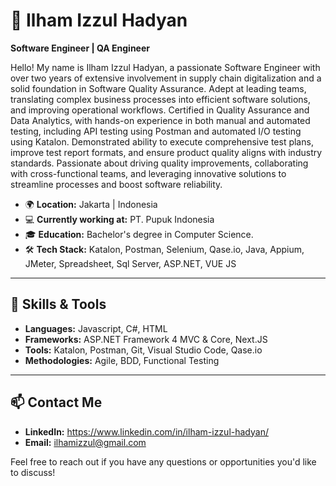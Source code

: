 # 📌 Ilham Izzul Hadyan

**Software Engineer | QA Engineer**

Hello! My name is Ilham Izzul Hadyan, a passionate Software Engineer with over two years of extensive involvement in supply chain digitalization and a solid foundation in Software Quality Assurance. Adept at leading teams, translating complex business processes into efficient software solutions, and improving operational workflows. Certified in Quality Assurance and Data Analytics, with hands-on experience in both manual and automated testing, including API testing using Postman and automated I/O testing using Katalon. Demonstrated ability to execute comprehensive test plans, improve test report formats, and ensure product quality aligns with industry standards. Passionate about driving quality improvements, collaborating with cross-functional teams, and leveraging innovative solutions to streamline processes and boost software reliability.

- 🌍 **Location:** Jakarta | Indonesia
- 💻 **Currently working at:** PT. Pupuk Indonesia
- 🎓 **Education:** Bachelor's degree in Computer Science.
- 🛠 **Tech Stack:** Katalon, Postman, Selenium, Qase.io, Java, Appium, JMeter, Spreadsheet, Sql Server, ASP.NET, VUE JS

---

## 🌱 Skills & Tools

- **Languages:** Javascript, C#, HTML
- **Frameworks:**  ASP.NET Framework 4 MVC & Core, Next.JS
- **Tools:** Katalon, Postman, Git, Visual Studio Code, Qase.io
- **Methodologies:** Agile, BDD, Functional Testing

---

## 📫 Contact Me

- **LinkedIn:** https://www.linkedin.com/in/ilham-izzul-hadyan/
- **Email:** ilhamizzul@gmail.com

Feel free to reach out if you have any questions or opportunities you'd like to discuss!
